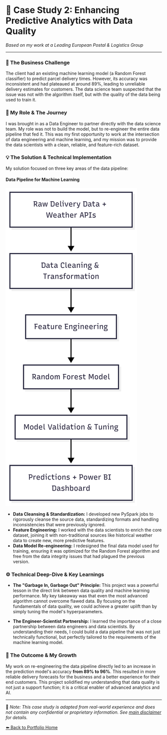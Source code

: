 # 📝 Case Study 2: Enhancing Predictive Analytics with Data Quality

*Based on my work at a Leading European Postal & Logistics Group*

---

### 🎯 The Business Challenge

The client had an existing machine learning model (a Random Forest classifier) to predict parcel delivery times. However, its accuracy was inconsistent and had plateaued at around 89%, leading to unreliable delivery estimates for customers. The data science team suspected that the issue was not with the algorithm itself, but with the quality of the data being used to train it.

### 👤 My Role & The Journey

I was brought in as a Data Engineer to partner directly with the data science team. My role was not to build the model, but to re-engineer the entire data pipeline that fed it. This was my first opportunity to work at the intersection of data engineering and machine learning, and my mission was to provide the data scientists with a clean, reliable, and feature-rich dataset.

### 💡 The Solution & Technical Implementation

My solution focused on three key areas of the data pipeline:

#### Data Pipeline for Machine Learning

![Data Pipeline for Machine Learning](./img/ml-data-pipeline.png)

*   **Data Cleansing & Standardization:** I developed new PySpark jobs to rigorously cleanse the source data, standardizing formats and handling inconsistencies that were previously ignored.
*   **Feature Engineering:** I worked with the data scientists to enrich the core dataset, joining it with non-traditional sources like historical weather data to create new, more predictive features.
*   **Data Model Re-engineering:** I redesigned the final data model used for training, ensuring it was optimized for the Random Forest algorithm and free from the data integrity issues that had plagued the previous version.

### ⚙️ Technical Deep-Dive & Key Learnings

*   **The "Garbage In, Garbage Out" Principle:** This project was a powerful lesson in the direct link between data quality and machine learning performance. My key takeaway was that even the most advanced algorithm cannot overcome flawed data. By focusing on the fundamentals of data quality, we could achieve a greater uplift than by simply tuning the model's hyperparameters.

*   **The Engineer-Scientist Partnership:** I learned the importance of a close partnership between data engineers and data scientists. By understanding their needs, I could build a data pipeline that was not just technically functional, but perfectly tailored to the requirements of the machine learning model.

### 🌟 The Outcome & My Growth

My work on re-engineering the data pipeline directly led to an increase in the prediction model's accuracy **from 89% to 96%**. This resulted in more reliable delivery forecasts for the business and a better experience for their end customers. This project solidified my understanding that data quality is not just a support function; it is a critical enabler of advanced analytics and AI.

---
📌 _Note: This case study is adapted from real-world experience and does not contain any confidential or proprietary information. See [main disclaimer](../../README.md) for details._


[⬅️ Back to Portfolio Home](../../README.md)
